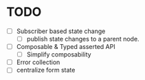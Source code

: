 # TODO

- [ ] Subscriber based state change
  - [ ] publish state changes to a parent node.
- [ ] Composable & Typed asserted API
  - [ ] Simplify composability
- [ ] Error collection
- [ ] centralize form state
